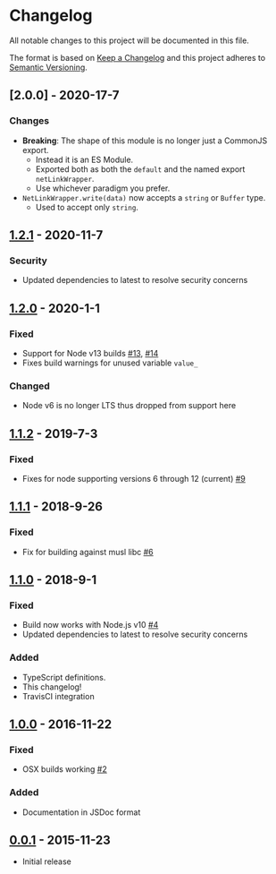 # Changelog
All notable changes to this project will be documented in this file.

The format is based on [Keep a Changelog]
and this project adheres to [Semantic Versioning].

## [2.0.0] - 2020-17-7
### Changes
- **Breaking**: The shape of this module is no longer just a CommonJS export.
    - Instead it is an ES Module.
    - Exported both as both the `default` and the named export `netLinkWrapper`.
    - Use whichever paradigm you prefer.
- `NetLinkWrapper.write(data)` now accepts a `string` or `Buffer` type.
    - Used to accept only `string`.

## [1.2.1] - 2020-11-7
### Security
- Updated dependencies to latest to resolve security concerns

## [1.2.0] - 2020-1-1
### Fixed
- Support for Node v13 builds [#13], [#14]
- Fixes build warnings for unused variable `value_`
### Changed
- Node v6 is no longer LTS thus dropped from support here

## [1.1.2] - 2019-7-3
### Fixed
- Fixes for node supporting versions 6 through 12 (current) [#9]

## [1.1.1] - 2018-9-26
### Fixed
- Fix for building against musl libc [#6]

## [1.1.0] - 2018-9-1
### Fixed
- Build now works with Node.js v10 [#4]
- Updated dependencies to latest to resolve security concerns

### Added
- TypeScript definitions.
- This changelog!
- TravisCI integration

## [1.0.0] - 2016-11-22
### Fixed
- OSX builds working [#2]

### Added
- Documentation in JSDoc format

## [0.0.1] - 2015-11-23
- Initial release

[#14]: https://github.com/JacobFischer/netlinkwrapper/pull/14
[#13]: https://github.com/JacobFischer/netlinkwrapper/pull/13
[#9]: https://github.com/JacobFischer/netlinkwrapper/pull/9
[#6]: https://github.com/JacobFischer/netlinkwrapper/pull/6
[#4]: https://github.com/JacobFischer/netlinkwrapper/pull/4
[#2]: https://github.com/JacobFischer/netlinkwrapper/pull/2

[1.2.1]: https://github.com/JacobFischer/netlinkwrapper/releases/tag/v1.2.1
[1.2.0]: https://github.com/JacobFischer/netlinkwrapper/releases/tag/v1.2.0
[1.1.2]: https://github.com/JacobFischer/netlinkwrapper/releases/tag/v1.1.2
[1.1.1]: https://github.com/JacobFischer/netlinkwrapper/releases/tag/v1.1.1
[1.1.0]: https://github.com/JacobFischer/netlinkwrapper/releases/tag/v1.1.0
[1.0.0]: https://github.com/JacobFischer/netlinkwrapper/releases/tag/v1.0.0
[0.0.1]: https://github.com/JacobFischer/netlinkwrapper/releases/tag/v0.0.1

[Keep a Changelog]: http://keepachangelog.com/en/1.0.0/
[Semantic Versioning]: http://semver.org/spec/v2.0.0.html
